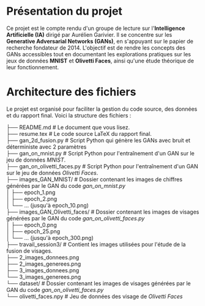 # Présentation du projet

Ce projet est le compte rendu d'un groupe de lecture sur l'**Intelligence Artificielle (IA)** dirigé par Aurélien Garivier. Il se concentre sur les **Generative Adversarial Networks (GANs)**, en s'appuyant sur le papier de recherche fondateur de 2014. L'objectif est de rendre les concepts des GANs accessibles tout en documentant les explorations pratiques sur les jeux de données **MNIST** et **Olivetti Faces**, ainsi qu'une étude théorique de leur fonctionnement.  


# Architecture des fichiers

Le projet est organisé pour faciliter la gestion du code source, des données et du rapport final. Voici la structure des fichiers :

├── README.md                  # Le document que vous lisez.  
├── resume.tex                 # Le code source LaTeX du rapport final.  
├── gan_2d_fusion.py           # Script Python qui génère les GANs avec bruit et déterministe avec 2 paramètres  
├── gan_on_mnist.py            # Script Python pour l'entraînement d'un GAN sur le jeu de données *MNIST*.  
├── gan_on_olivetti_faces.py   # Script Python pour l'entraînement d'un GAN sur le jeu de données *Olivetti Faces*.  
├── images_GAN_MNIST/          # Dossier contenant les images de chiffres générées par le GAN du code *gan_on_mnist.py*  
│   ├── epoch_1.png  
│   ├── epoch_2.png  
│   └── ... (jusqu'à epoch_10.png)  
├── images_GAN_Olivetti_faces/ # Dossier contenant les images de visages générées par le GAN du code *gan_on_olivetti_faces.py*  
│   ├── epoch_0.png  
│   ├── epoch_25.png  
│   └── ... (jusqu'à epoch_300.png)  
├── travail_session3/          # Contient les images utilisées pour l'étude de la fusion de visages.  
    ├── 2_images_donnees.png  
    ├── 2_images_generees.png  
    ├── 3_images_donnees.png  
    └── 3_images_generees.png  
└── dataset/                   # Dossier contenant les images de visages générées par le GAN du code *gan_on_olivetti_faces.py*  
    └── olivetti_faces.npy     # Jeu de données des visage de *Olivetti Faces*

